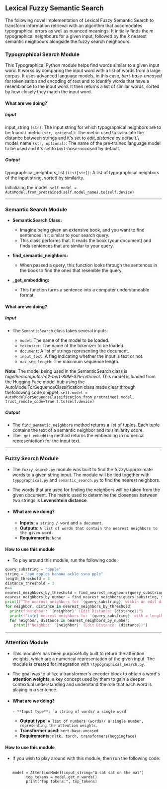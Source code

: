 ## Lexical Fuzzy Semantic Search 

The following novel implementation of Lexical Fuzzy Semantic Search to transform information retrieval with an algorithm that accomodates typographical errors as well as nuanced meanings. It initially finds the *m* typographical neighbours for a given input, followed by the *k* nearest semantic neighbours alongside the fuzzy search neighbours.

### Typographical Search Module

This Typographical Python module helps find words similar to a given input word. It works by comparing the input word with a list of words from a large corpus. It uses advanced language models, in this case, _bert-base-uncased_ for tokenisation and encoding of text and to identify words that have a resemblance to the input word. It then returns a list of similar words, sorted by how closely they match the input word.

#### What are we doing?

##### Input

input_string `(str)`: The input string for which typographical neighbors are to be found.\ metric `(str, optional)`: The metric used to calculate the distance between strings and it's set to _edit_distance_ by default.\ model_name `(str, optional)`: The name of the pre-trained language model to be used and it's set to _bert-base-uncased_ by default.

##### Output

typographical_neighbors_list `(List[str])`: A list of typographical neighbors of the input string, sorted by similarity.

Initializing the model: `self.model = AutoModel.from_pretrained(self.model_name).to(self.device)`

-----

### Semantic Search Module

- **SemanticSearch Class:**

  - Imagine being given an extensive book, and you want to find sentences in it similar to your search query.
  - This class performs that. It reads the book (your document) and finds sentences that are similar to your query.

- **find_semantic_neighbors:**

  - When passed a query, this function looks through the sentences in the book to find the ones that resemble the query.

- **_get_embedding:**

  - This function turns a sentence into a computer understandable format.

#### What are we doing?

##### Input

- The `SemanticSearch` class takes several inputs:

  - `model`: The name of the model to be loaded.
  - `tokenizer`: The name of the tokenizer to be loaded.
  - `document`: A list of strings representing the document.
  - `input_text`: A flag indicating whether the input is text or not.
  - `max_seq_length`: The maximum sequence length.

**Note**: The model being used in the SemanticSearch class is _togethercomputer/m2-bert-80M-32k-retrieval_. This model is loaded from the Hugging Face model hub using the AutoModelForSequenceClassification class made clear through thefollowing code snippet: `self.model = AutoModelForSequenceClassification.from_pretrained( model, trust_remote_code=True ).to(self.device)`

##### Output

- The `find_semantic_neighbors` method returns a list of tuples. Each tuple contains the text of a semantic neighbor and its similarity score.
- The `_get_embedding` method returns the embedding (a numerical representation) for the input text.

-----

### Fuzzy Search Module

- The `fuzzy_search.py` module was built to find the fuzzy/approximate words to a given string input. The module will be tied together with `typpgraphical.py` and `semantic_search.py` to find the nearest neighbors.
- The words that are used for finding the neighbors will be taken from the given document. The metric used to determine the closeness between two strings is **Levenshtein distance**.

- #### What are we doing?

  - **Inputs**: `a string / word` and `a document`.
  - **Outputs**: `A list of words that contain the nearest neighbors to the given word.`
  - **Requirements**: `None`

#### How to use this module

- To play around this module, run the following code: 
```python
query_substring = "apple" 
string = "ape apples banana ackle ssna pple" 
length_threshold = 3 
distance_threshold = 3 
n=4
nearest_neighbors_by_threshold = find_nearest_neighbors(query_substring, string, distance_threshold = distance_threshold, length_threshold = length_threshold)
nearest_neighbors_by_number = find_nearest_neighbors(query_substring, string, n = n, length_threshold = length_threshold)
print(f"The nearest neighbors for '{query_substring}' within an edit distance of the {distance_threshold} and a length threshold of {length_threshold} in the string.")
for neighbor, distance in nearest_neighbors_by_threshold: 
  print(f"Neighbor: '{neighbor}' (Edit Distance: {distance})")
  print(f"\n{n} nearest neighbors for '{query_substring}' with a length threshold of {length_threshold} in the string:")
  for neighbor, distance in nearest_neighbors_by_number: 
    print(f"Neighbor: '{neighbor}' (Edit Distance: {distance})") 
```

-----

### Attention Module

- This module's has been purposefully built to return the attention weights, which are a numerical representation of the given input. The module is created for integration with `\typographical_search.py`.
- The goal was to utilize a transformer's encoder block to obtain a word's **attention weights**, a key concept used by them to gain a deeper contextual understanding and understand the role that each word is playing in a sentence.

- #### What are we doing?

  ```
  - **Input type**: `a string of words/ a single word`
  ```

  - **Output type**: `A list of numbers (words)/ a single number, representing the attention weights.`
  - **Transformer used**: `bert-base-uncased`
  - **Requirements**: `nltk, torch, transformers(huggingface)`

#### How to use this module

- If you wish to play around with this module, then run the following code: `

  ```
  model = AttentionModel(input_string="A cat sat on the mat")
        top_tokens = model.get_n_words()
        print("Top tokens:", top_tokens)
  ```